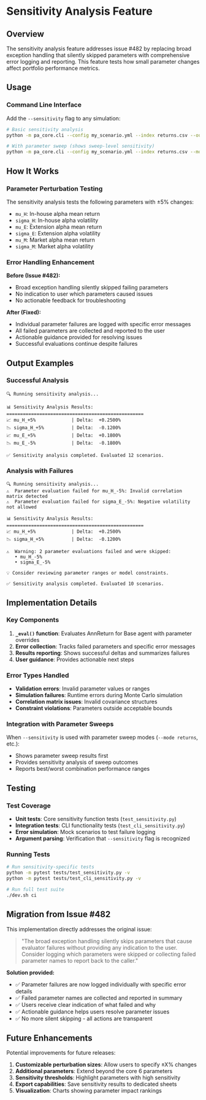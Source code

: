 # Sensitivity Analysis Feature

## Overview

The sensitivity analysis feature addresses issue #482 by replacing broad exception handling that silently skipped parameters with comprehensive error logging and reporting. This feature tests how small parameter changes affect portfolio performance metrics.

## Usage

### Command Line Interface

Add the `--sensitivity` flag to any simulation:

```bash
# Basic sensitivity analysis
python -m pa_core.cli --config my_scenario.yml --index returns.csv --output results.xlsx --sensitivity

# With parameter sweep (shows sweep-level sensitivity)
python -m pa_core.cli --config my_scenario.yml --index returns.csv --mode returns --sensitivity
```

## How It Works

### Parameter Perturbation Testing

The sensitivity analysis tests the following parameters with ±5% changes:

- `mu_H`: In-house alpha mean return
- `sigma_H`: In-house alpha volatility  
- `mu_E`: Extension alpha mean return
- `sigma_E`: Extension alpha volatility
- `mu_M`: Market alpha mean return
- `sigma_M`: Market alpha volatility

### Error Handling Enhancement

**Before (Issue #482):**
- Broad exception handling silently skipped failing parameters
- No indication to user which parameters caused issues
- No actionable feedback for troubleshooting

**After (Fixed):**
- Individual parameter failures are logged with specific error messages
- All failed parameters are collected and reported to the user
- Actionable guidance provided for resolving issues
- Successful evaluations continue despite failures

## Output Examples

### Successful Analysis
```
🔍 Running sensitivity analysis...

📊 Sensitivity Analysis Results:
==================================================
📈 mu_H_+5%             | Delta:  +0.2500%
📉 sigma_H_+5%          | Delta:  -0.1200%
📈 mu_E_+5%             | Delta:  +0.1800%
📉 mu_E_-5%             | Delta:  -0.1800%

✅ Sensitivity analysis completed. Evaluated 12 scenarios.
```

### Analysis with Failures  
```
🔍 Running sensitivity analysis...
⚠️  Parameter evaluation failed for mu_H_-5%: Invalid correlation matrix detected
⚠️  Parameter evaluation failed for sigma_E_-5%: Negative volatility not allowed

📊 Sensitivity Analysis Results:
==================================================
📈 mu_H_+5%             | Delta:  +0.2500%
📉 sigma_H_+5%          | Delta:  -0.1200%

⚠️  Warning: 2 parameter evaluations failed and were skipped:
   • mu_H_-5%
   • sigma_E_-5%

💡 Consider reviewing parameter ranges or model constraints.

✅ Sensitivity analysis completed. Evaluated 10 scenarios.
```

## Implementation Details

### Key Components

1. **`_eval()` function**: Evaluates AnnReturn for Base agent with parameter overrides
2. **Error collection**: Tracks failed parameters and specific error messages
3. **Results reporting**: Shows successful deltas and summarizes failures
4. **User guidance**: Provides actionable next steps

### Error Types Handled

- **Validation errors**: Invalid parameter values or ranges
- **Simulation failures**: Runtime errors during Monte Carlo simulation
- **Correlation matrix issues**: Invalid covariance structures
- **Constraint violations**: Parameters outside acceptable bounds

### Integration with Parameter Sweeps

When `--sensitivity` is used with parameter sweep modes (`--mode returns`, etc.):
- Shows parameter sweep results first
- Provides sensitivity analysis of sweep outcomes
- Reports best/worst combination performance ranges

## Testing

### Test Coverage

- **Unit tests**: Core sensitivity function tests (`test_sensitivity.py`)
- **Integration tests**: CLI functionality tests (`test_cli_sensitivity.py`)  
- **Error simulation**: Mock scenarios to test failure logging
- **Argument parsing**: Verification that `--sensitivity` flag is recognized

### Running Tests

```bash
# Run sensitivity-specific tests
python -m pytest tests/test_sensitivity.py -v
python -m pytest tests/test_cli_sensitivity.py -v

# Run full test suite
./dev.sh ci
```

## Migration from Issue #482

This implementation directly addresses the original issue:

> "The broad exception handling silently skips parameters that cause evaluator failures without providing any indication to the user. Consider logging which parameters were skipped or collecting failed parameter names to report back to the caller."

**Solution provided:**
- ✅ Parameter failures are now logged individually with specific error details
- ✅ Failed parameter names are collected and reported in summary
- ✅ Users receive clear indication of what failed and why
- ✅ Actionable guidance helps users resolve parameter issues
- ✅ No more silent skipping - all actions are transparent

## Future Enhancements

Potential improvements for future releases:

1. **Customizable perturbation sizes**: Allow users to specify ±X% changes
2. **Additional parameters**: Extend beyond the core 6 parameters
3. **Sensitivity thresholds**: Highlight parameters with high sensitivity
4. **Export capabilities**: Save sensitivity results to dedicated sheets
5. **Visualization**: Charts showing parameter impact rankings